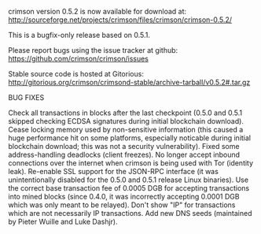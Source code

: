 crimson version 0.5.2 is now available for download at:
http://sourceforge.net/projects/crimson/files/crimson/crimson-0.5.2/

This is a bugfix-only release based on 0.5.1.

Please report bugs using the issue tracker at github:
https://github.com/crimson/crimson/issues

Stable source code is hosted at Gitorious:
http://gitorious.org/crimson/crimsond-stable/archive-tarball/v0.5.2#.tar.gz

BUG FIXES

Check all transactions in blocks after the last checkpoint (0.5.0 and 0.5.1 skipped checking ECDSA signatures during initial blockchain download).
Cease locking memory used by non-sensitive information (this caused a huge performance hit on some platforms, especially noticable during initial blockchain download; this was
not a security vulnerability).
Fixed some address-handling deadlocks (client freezes).
No longer accept inbound connections over the internet when crimson is being used with Tor (identity leak).
Re-enable SSL support for the JSON-RPC interface (it was unintentionally disabled for the 0.5.0 and 0.5.1 release Linux binaries).
Use the correct base transaction fee of 0.0005 DGB for accepting transactions into mined blocks (since 0.4.0, it was incorrectly accepting 0.0001 DGB which was only meant to be relayed).
Don't show "IP" for transactions which are not necessarily IP transactions.
Add new DNS seeds (maintained by Pieter Wuille and Luke Dashjr).
